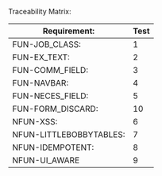 Traceability Matrix:

|   Requirement:    |    Test   |
|-------------------|-----------|
|   FUN-JOB_CLASS:  |    1      |
|   FUN-EX_TEXT:    |    2      |
|   FUN-COMM_FIELD: |    3      |
|   FUN-NAVBAR:     |    4      |
|   FUN-NECES_FIELD:|    5      |
|   FUN-FORM_DISCARD:|   10     |
|   NFUN-XSS:       |    6      |
|   NFUN-LITTLEBOBBYTABLES: |  7  |
|   NFUN-IDEMPOTENT:|    8      |
|   NFUN-UI_AWARE   |    9      |
